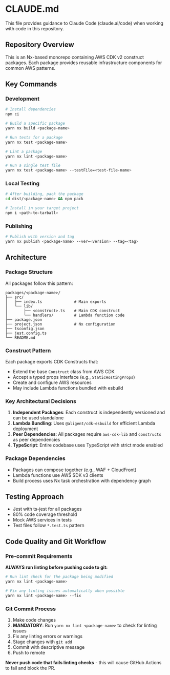 # CLAUDE.md

This file provides guidance to Claude Code (claude.ai/code) when working with code in this repository.

## Repository Overview

This is an Nx-based monorepo containing AWS CDK v2 construct packages. Each package provides reusable infrastructure components for common AWS patterns.

## Key Commands

### Development
```bash
# Install dependencies
npm ci

# Build a specific package
yarn nx build <package-name>

# Run tests for a package
yarn nx test <package-name>

# Lint a package
yarn nx lint <package-name>

# Run a single test file
yarn nx test <package-name> --testFile=<test-file-name>
```

### Local Testing
```bash
# After building, pack the package
cd dist/<package-name> && npm pack

# Install in your target project
npm i <path-to-tarball>
```

### Publishing
```bash
# Publish with version and tag
yarn nx publish <package-name> --ver=<version> --tag=<tag>
```

## Architecture

### Package Structure
All packages follow this pattern:
```
packages/<package-name>/
├── src/
│   ├── index.ts              # Main exports
│   └── lib/
│       ├── <construct>.ts    # Main CDK construct
│       └── handlers/         # Lambda function code
├── package.json
├── project.json              # Nx configuration
├── tsconfig.json
├── jest.config.ts
└── README.md
```

### Construct Pattern
Each package exports CDK Constructs that:
- Extend the base `Construct` class from AWS CDK
- Accept a typed props interface (e.g., `StaticHostingProps`)
- Create and configure AWS resources
- May include Lambda functions bundled with esbuild

### Key Architectural Decisions
1. **Independent Packages**: Each construct is independently versioned and can be used standalone
2. **Lambda Bundling**: Uses `@aligent/cdk-esbuild` for efficient Lambda deployment
3. **Peer Dependencies**: All packages require `aws-cdk-lib` and `constructs` as peer dependencies
4. **TypeScript**: Entire codebase uses TypeScript with strict mode enabled

### Package Dependencies
- Packages can compose together (e.g., WAF + CloudFront)
- Lambda functions use AWS SDK v3 clients
- Build process uses Nx task orchestration with dependency graph

## Testing Approach
- Jest with ts-jest for all packages
- 80% code coverage threshold
- Mock AWS services in tests
- Test files follow `*.test.ts` pattern

## Code Quality and Git Workflow

### Pre-commit Requirements
**ALWAYS run linting before pushing code to git:**
```bash
# Run lint check for the package being modified
yarn nx lint <package-name>

# Fix any linting issues automatically when possible
yarn nx lint <package-name> --fix
```

### Git Commit Process
1. Make code changes
2. **MANDATORY**: Run `yarn nx lint <package-name>` to check for linting issues
3. Fix any linting errors or warnings
4. Stage changes with `git add`
5. Commit with descriptive message
6. Push to remote

**Never push code that fails linting checks** - this will cause GitHub Actions to fail and block the PR.